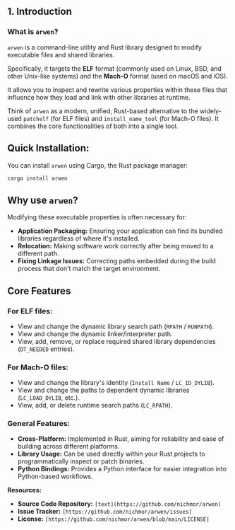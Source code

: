## 1. Introduction

### What is `arwen`?

`arwen` is a command-line utility and Rust library designed to modify executable files and shared libraries.

Specifically, it targets the **ELF** format (commonly used on Linux, BSD, and other Unix-like systems) and the **Mach-O** format (used on macOS and iOS).

It allows you to inspect and rewrite various properties within these files that influence how they load and link with other libraries at runtime.

Think of `arwen` as a modern, unified, Rust-based alternative to the widely-used `patchelf` (for ELF files) and `install_name_tool` (for Mach-O files). It combines the core functionalities of both into a single tool.

## Quick Installation:

You can install `arwen` using Cargo, the Rust package manager:

```sh
cargo install arwen
```

## Why use `arwen`?

Modifying these executable properties is often necessary for:

- **Application Packaging:** Ensuring your application can find its bundled libraries regardless of where it's installed.
- **Relocation:** Making software work correctly after being moved to a different path.
- **Fixing Linkage Issues:** Correcting paths embedded during the build process that don't match the target environment.

## Core Features

### For ELF files:
- View and change the dynamic library search path (`RPATH` / `RUNPATH`).
- View and change the dynamic linker/interpreter path.
- View, add, remove, or replace required shared library dependencies (`DT_NEEDED` entries).

### For Mach-O files:
- View and change the library's identity (`Install Name` / `LC_ID_DYLIB`).
- View and change the paths to dependent dynamic libraries (`LC_LOAD_DYLIB`, etc.).
- View, add, or delete runtime search paths (`LC_RPATH`).

### General Features:
- **Cross-Platform:** Implemented in Rust, aiming for reliability and ease of building across different platforms.
- **Library Usage:** Can be used directly within your Rust projects to programmatically inspect or patch binaries.
- **Python Bindings:** Provides a Python interface for easier integration into Python-based workflows.


**Resources:**

* **Source Code Repository:** `[text](https://github.com/nichmor/arwen)`
* **Issue Tracker:** `[https://github.com/nichmor/arwen/issues]`
* **License:** `[https://github.com/nichmor/arwen/blob/main/LICENSE]`
